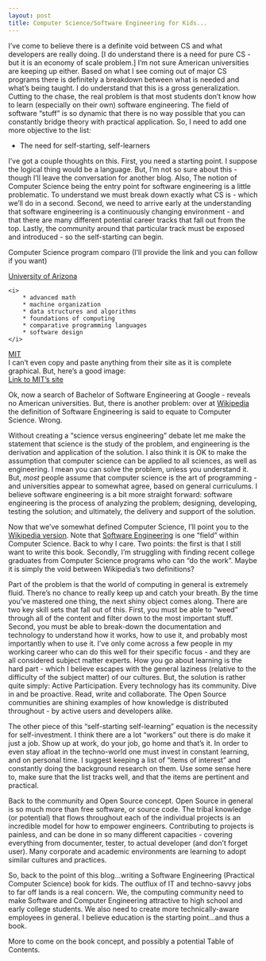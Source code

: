 ```yaml
---
layout: post
title: Computer Science/Software Engineering for Kids...
---
```


I’ve come to believe there is a definite void between CS and what
developers are really doing. \[I do understand there is a need for pure
CS - but it is an economy of scale problem.\] I’m not sure American
universities are keeping up either. Based on what I see coming out of
major CS programs there is definitely a breakdown between what is needed
and what’s being taught. I do understand that this is a gross
generalization. Cutting to the chase, the real problem is that most
students don’t know how to learn (especially on their own) software
engineering. The field of software “stuff” is so dynamic that there is
no way possible that you can constantly bridge theory with practical
application. So, I need to add one more objective to the list:

-   The need for self-starting, self-learners

I’ve got a couple thoughts on this. First, you need a starting point. I
suppose the logical thing would be a language. But, I’m not so sure
about this - though I’ll leave the conversation for another blog. Also,
The notion of Computer Science being the entry point for software
engineering is a little problematic. To understand we must break down
exactly what CS is - which we’ll do in a second. Second, we need to
arrive early at the understanding that software engineering is a
continuously changing environment - and that there are many different
potential career tracks that fall out from the top. Lastly, the
community around that particular track must be exposed and introduced -
so the self-starting can begin.

Computer Science program comparo (I’ll provide the link and you can
follow if you want)

[University of Arizona](http://www.arizona.edu/degrees/sc-comp-sc.php)

    <i>
        * advanced math
        * machine organization
        * data structures and algorithms
        * foundations of computing
        * comparative programming languages
        * software design
    </i>

[MIT](http://www.eecs.mit.edu/ug/newcurriculum/SBCS_6-3.html)  
I can’t even copy and paste anything from their site as it is complete
graphical. But, here’s a good image:  
[Link to MIT’s
site](http://www.eecs.mit.edu/ug/newcurriculum/images/NewCurriculum_6-3.jpg)

Ok, now a search of Bachelor of Software Engineering at Google - reveals
no American universities. But, there is another problem: over at
[Wikipedia](http://en.wikipedia.org/wiki/Bachelor_of_Software_Engineering)
the definition of Software Engineering is said to equate to Computer
Science. Wrong.

Without creating a “science versus engineering” debate let me make the
statement that science is the study of the problem, and engineering is
the derivation and application of the solution. I also think it is OK to
make the assumption that computer science can be applied to all
sciences, as well as engineering. I mean you can solve the problem,
unless you understand it. But, *most* people assume that computer
science is the art of programming - and universities appear to somewhat
agree, based on general curriculums. I believe software engineering is a
bit more straight forward: software engineering is the process of
analyzing the problem; designing, developing, testing the solution; and
ultimately, the delivery and support of the solution.

Now that we’ve somewhat defined Computer Science, I’ll point you to the
[Wikipedia version](http://en.wikipedia.org/wiki/Computer_science). Note
that [Software
Engineering](http://en.wikipedia.org/wiki/Software_engineering) is one
“field” within Computer Science. Back to why I care. Two points: the
first is that I still want to write this book. Secondly, I’m struggling
with finding recent college graduates from Computer Science programs who
can “do the work”. Maybe it is simply the void between Wikipedia’s two
definitions?

Part of the problem is that the world of computing in general is
extremely fluid. There’s no chance to really keep up and catch your
breath. By the time you’ve mastered one thing, the next shiny object
comes along. There are two key skill sets that fall out of this. First,
you must be able to “weed” through all of the content and filter down to
the most important stuff. Second, you must be able to break-down the
documentation and technology to understand how it works, how to use it,
and probably most importantly when to use it. I’ve only come across a
few people in my working career who can do this well for their specific
focus - and they are all considered subject matter experts. How you go
about learning is the hard part - which I believe escapes with the
general laziness (relative to the difficulty of the subject matter) of
our cultures. But, the solution is rather quite simply: Active
Participation. Every technology has its community. Dive in and be
proactive. Read, write and collaborate. The Open Source communities are
shining examples of how knowledge is distributed throughout - by active
users and developers alike.

The other piece of this “self-starting self-learning” equation is the
necessity for self-investment. I think there are a lot “workers” out
there is do make it just a job. Show up at work, do your job, go home
and that’s it. In order to even stay afloat in the techno-world one must
invest in constant learning, and on personal time. I suggest keeping a
list of “items of interest” and constantly doing the background research
on them. Use some sense here to, make sure that the list tracks well,
and that the items are pertinent and practical.

Back to the community and Open Source concept. Open Source in general is
so much more than free software, or source code. The tribal knowledge
(or potential) that flows throughout each of the individual projects is
an incredible model for how to empower engineers. Contributing to
projects is painless, and can be done in so many different capacities -
covering everything from documenter, tester, to actual developer (and
don’t forget user). Many corporate and academic environments are
learning to adopt similar cultures and practices.

So, back to the point of this blog…writing a Software Engineering
(Practical Computer Science) book for kids. The outflux of IT and
techno-savvy jobs to far off lands is a real concern. We, the computing
community need to make Software and Computer Engineering attractive to
high school and early college students. We also need to create more
technically-aware employees in general. I believe education is the
starting point…and thus a book.

More to come on the book concept, and possibly a potential Table of
Contents.
